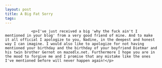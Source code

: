 ```yaml
---
layout: post
title: A Big Fat Sorry
tags:
---
```



                <p>I've just received a big 'why the fuck ain't I mentioned in your blog' from a very good friend of mine. And to make it all official I apologize to you, Nadine, in the deepest and honest way I can imagine. I would also like to apologize for not having mentioned your birthday and the birthday of your boyfriend Dietmar and his twin brother Gernot on mazedlx.net. Furthermore I hope you are in the mood to forgive me and I promise that any mistake like the ones I've mentioned before will never happen again!</p>
